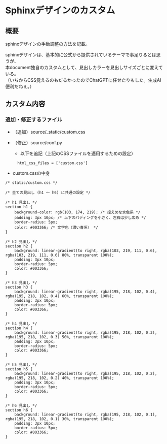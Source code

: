# Sphinxデザインのカスタム

## 概要

sphinxデザインの手動調整の方法を記載。

sphinxデザインは、基本的に公式から提供されているテーマで事足りるとは思うが、  
本document独自のカスタムとして、見出しカラーを見出しサイズごとに変えている。  
（いちからCSS覚えるのもだるかったのでChatGPTに任せたりもした。生成AI便利だねぇ。）

## カスタム内容

### 追加・修正するファイル

- （追加）source/_static/custom.css
- （修正）source/conf.py
  - 以下を追記（上記のCSSファイルを適用するための設定）

  ```
    html_css_files = ['custom.css']
  ```

- custom.cssの中身

```
/* static/custom.css */

/* 全ての見出し (h1 ～ h6) に共通の設定 */

/* h1 見出し */
section h1 {
    background-color: rgb(103, 174, 219); /* 控えめな水色系 */
    padding: 3px 10px; /* 上下のパディングを小さく、左右は少し広め */
    border-radius: 5px;
    color: #003366; /* 文字色（濃い青系） */
}

/* h2 見出し */
section h2 {
    background: linear-gradient(to right, rgba(103, 219, 111, 0.6), rgba(103, 219, 111, 0.6) 80%, transparent 100%);
    padding: 3px 10px;
    border-radius: 5px;
    color: #003366;
}

/* h3 見出し */
section h3 {
    background: linear-gradient(to right, rgba(195, 218, 102, 0.4), rgba(195, 218, 102, 0.4) 60%, transparent 100%);
    padding: 3px 10px;
    border-radius: 5px;
    color: #003366;
}

/* h4 見出し */
section h4 {
    background: linear-gradient(to right, rgba(195, 218, 102, 0.3), rgba(195, 218, 102, 0.3) 50%, transparent 100%);
    padding: 3px 10px;
    border-radius: 5px;
    color: #003366;
}

/* h5 見出し */
section h5 {
    background: linear-gradient(to right, rgba(195, 218, 102, 0.2), rgba(195, 218, 102, 0.2) 40%, transparent 100%);
    padding: 3px 10px;
    border-radius: 5px;
    color: #003366;
}

/* h6 見出し */
section h6 {
    background: linear-gradient(to right, rgba(195, 218, 102, 0.1), rgba(195, 218, 102, 0.1) 30%, transparent 100%);
    padding: 3px 10px;
    border-radius: 5px;
    color: #003366;
}

```